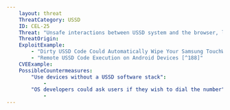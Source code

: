 ```yaml
---
    layout: threat
    ThreatCategory: USSD
    ID: CEL-25
    Threat: "Unsafe interactions between USSD system and the browser, leading to autodial of unsafe USSD codes (e.g., factory reset)"
    ThreatOrigin:
    ExploitExample:
        - "Dirty USSD Code Could Automatically Wipe Your Samsung TouchWize Device (Updated) [^187]"
        - "Remote USSD Code Execution on Android Devices [^188]"
    CVEExample:
    PossibleCountermeasures:
        "Use devices without a USSD software stack":
            - 
        "OS developers could ask users if they wish to dial the number":
            - 
---
```

